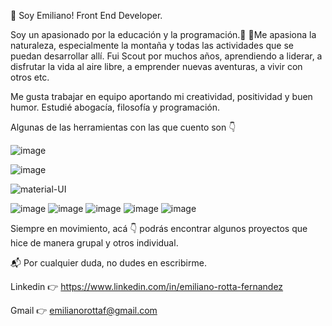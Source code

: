 👋 Soy Emiliano! Front End Developer.

Soy un apasionado por la educación y la programación.🚀
🌱Me apasiona la naturaleza, especialmente la montaña y todas las actividades que se puedan desarrollar allí. Fui Scout por muchos años, aprendiendo a liderar, a disfrutar la vida al aire libre, a emprender nuevas aventuras, a vivir con otros etc.

Me gusta trabajar en equipo aportando mi creatividad, positividad y buen humor.
Estudié abogacía, filosofía y programación.

Algunas de las herramientas con las que cuento son :point_down: 

![image](https://user-images.githubusercontent.com/95652037/179283540-6603e5eb-72f2-40e9-9230-f518a7da5f4f.png)

![image](https://user-images.githubusercontent.com/95652037/179284136-8f3a46d8-a386-422d-ae2d-29f4da047982.png)

![material-UI](https://user-images.githubusercontent.com/95652037/179304899-616ea75f-daa9-4ad5-898c-f9ca2dab8b76.png)

![image](https://user-images.githubusercontent.com/95652037/179284079-688c716e-010e-43c1-8cbc-8ac868f070d9.png)
![image](https://user-images.githubusercontent.com/95652037/179284100-f3de90cf-965a-4285-9bfc-a9dfdcf9b1a7.png)
![image](https://user-images.githubusercontent.com/95652037/179284182-6ab112fc-eb66-43ad-bbf2-9323ac659992.png)
![image](https://user-images.githubusercontent.com/95652037/179284193-08017275-2f34-4a2e-962e-696803437201.png)
![image](https://user-images.githubusercontent.com/95652037/179284239-d540b4df-d054-4609-8b16-897b447b831f.png)



Siempre en movimiento, acá :point_down: podrás encontrar algunos proyectos que hice de manera grupal y otros individual.


:mailbox_with_mail: Por cualquier duda, no dudes en escribirme.

Linkedin :point_right: https://www.linkedin.com/in/emiliano-rotta-fernandez

Gmail :point_right: emilianorottaf@gmail.com
